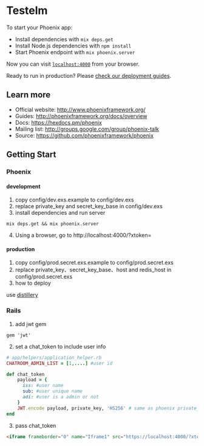 # Testelm

To start your Phoenix app:

  * Install dependencies with `mix deps.get`
  * Install Node.js dependencies with `npm install`
  * Start Phoenix endpoint with `mix phoenix.server`

Now you can visit [`localhost:4000`](http://localhost:4000) from your browser.

Ready to run in production? Please [check our deployment guides](http://www.phoenixframework.org/docs/deployment).

## Learn more

  * Official website: http://www.phoenixframework.org/
  * Guides: http://phoenixframework.org/docs/overview
  * Docs: https://hexdocs.pm/phoenix
  * Mailing list: http://groups.google.com/group/phoenix-talk
  * Source: https://github.com/phoenixframework/phoenix
  
## Getting Start

### Phoenix

#### development

1. copy config/dev.exs.example to config/dev.exs
2. replace private_key and secret_key_base in config/dev.exs
3. install dependencies and run server

` mix deps.get && mix phoenix.server  `

4. Using a browser, go to http://localhost:4000/?xtoken=

#### production

1. copy config/prod.secret.exs.example to config/prod.secret.exs
2. replace private_key、secret_key_base、host and redis_host in config/prod.secret.exs
3. how to deploy

use [distillery](https://github.com/bitwalker/distillery)

### Rails

1. add jwt gem

` gem 'jwt' `

2. set a chat_token to include user info

```ruby
# app/helpers/application_helper.rb
CHATROOM_ADMIN_LIST = [1,....] #user id

def chat_token
    payload = {
      iss: #user name
      sub: #user unique name
      adi: #user is a admin or not
    }
    JWT.encode payload, private_key, 'HS256' # same as phoenix private_key
end
```
3. pass chat_token

```html
<iframe frameborder="0" name="Iframe1" src="https://localhost:4000/?xtoken=<%= chatroom_token %>" width="100%" height="450" scrolling="no"></iframe>
```






